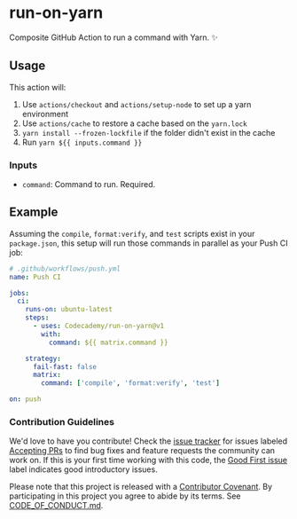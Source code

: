 # run-on-yarn

Composite GitHub Action to run a command with Yarn. ✨

## Usage

This action will:

1. Use `actions/checkout` and `actions/setup-node` to set up a yarn environment
2. Use `actions/cache` to restore a cache based on the `yarn.lock`
3. `yarn install --frozen-lockfile` if the folder didn't exist in the cache
4. Run `yarn ${{ inputs.command }}`

### Inputs

* `command`: Command to run. Required.

## Example

Assuming the `compile`, `format:verify`, and `test` scripts exist in your `package.json`, this setup will run those commands in parallel as your Push CI job:

```yml
# .github/workflows/push.yml
name: Push CI

jobs:
  ci:
    runs-on: ubuntu-latest
    steps:
      - uses: Codecademy/run-on-yarn@v1
        with:
          command: ${{ matrix.command }}

    strategy:
      fail-fast: false
      matrix:
        command: ['compile', 'format:verify', 'test']

on: push
```

### Contribution Guidelines

We'd love to have you contribute!
Check the [issue tracker](https://github.com/Codecademy/run-on-yarn/issues) for issues labeled [Accepting PRs](https://github.com/Codecademy/run-on-yarn/issues?utf8=%E2%9C%93&q=is%3Aissue+is%3Aopen+label%3A%22Accepting+PRs%22) to find bug fixes and feature requests the community can work on.
If this is your first time working with this code, the [Good First issue](https://github.com/Codecademy/guidelines/issues?utf8=%E2%9C%93&q=is%3Aissue+is%3Aopen+label%3A%22Good+First+Issue%22+) label indicates good introductory issues.

Please note that this project is released with a [Contributor Covenant](https://www.contributor-covenant.org).
By participating in this project you agree to abide by its terms.
See [CODE_OF_CONDUCT.md](./CODE_OF_CONDUCT.md).
